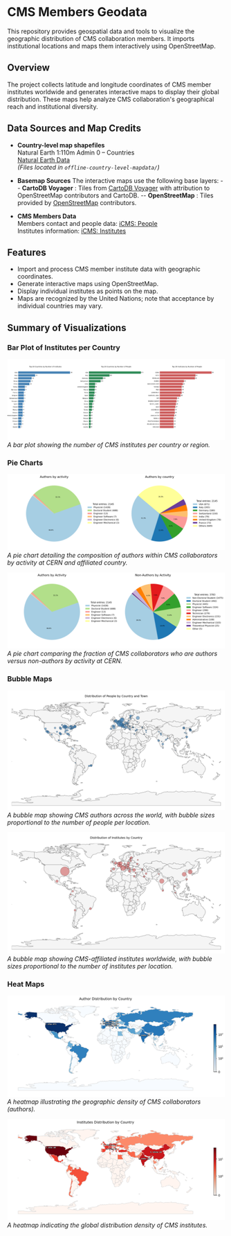 # CMS Members Geodata

This repository provides geospatial data and tools to visualize the geographic distribution of CMS collaboration members. It imports institutional locations and maps them interactively using OpenStreetMap.

## Overview

The project collects latitude and longitude coordinates of CMS member institutes worldwide and generates interactive maps to display their global distribution. These maps help analyze CMS collaboration's geographical reach and institutional diversity.


## Data Sources and Map Credits

- **Country-level map shapefiles**  
  Natural Earth 1:110m Admin 0 – Countries  
  [Natural Earth Data](https://www.naturalearthdata.com/downloads/110m-cultural-vectors/110m-admin-0-countries/)  
  *(Files located in `offline-country-level-mapdata/`)*

- **Basemap Sources**
The interactive maps use the following base layers:
-- **CartoDB Voyager** : Tiles from [CartoDB Voyager](https://carto.com/attributions) with attribution to OpenStreetMap contributors and CartoDB.
-- **OpenStreetMap** : Tiles provided by [OpenStreetMap](https://www.openstreetmap.org) contributors.

- **CMS Members Data**  
Members contact and people data: [iCMS: People](https://icms.cern.ch/tools/collaboration/people)  
Institutes information: [iCMS: Institutes](https://icms.cern.ch/tools/collaboration/institutes)

## Features

- Import and process CMS member institute data with geographic coordinates.
- Generate interactive maps using OpenStreetMap.
- Display individual institutes as points on the map.
- Maps are recognized by the United Nations; note that acceptance by individual countries may vary.

## Summary of Visualizations

### Bar Plot of Institutes per Country
![Bar Plot](plots/barplot.png)  
*A bar plot showing the number of CMS institutes per country or region.*

### Pie Charts
![Piechart Authors](plots/piechart_authors.png)  
*A pie chart detailing the composition of authors within CMS collaborators by activity at CERN and affiliated country.*

![Piechart Authors vs Nonauthors](plots/piechart_authors-vs-nonauthors.png)  
*A pie chart comparing the fraction of CMS collaborators who are authors versus non-authors by activity at CERN.*

### Bubble Maps
![Bubble Map People](plots/bubblemap_people.png)  
*A bubble map showing CMS authors across the world, with bubble sizes proportional to the number of people per location.*

![Bubble Map Institutes](plots/bubblemap_institutes.png)  
*A bubble map showing CMS-affiliated institutes worldwide, with bubble sizes proportional to the number of institutes per location.*

### Heat Maps
![Heatmap People](plots/heatmap_people.png)  
*A heatmap illustrating the geographic density of CMS collaborators (authors).*

![Heatmap Institutes](plots/heatmap_institutes.png)  
*A heatmap indicating the global distribution density of CMS institutes.*
